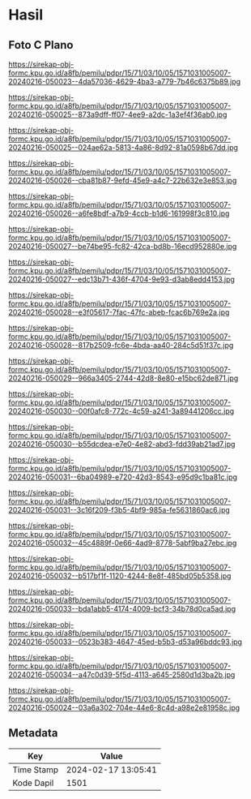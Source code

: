 # Hasil

## Foto C Plano

https://sirekap-obj-formc.kpu.go.id/a8fb/pemilu/pdpr/15/71/03/10/05/1571031005007-20240216-050023--4da57036-4629-4ba3-a779-7b46c6375b89.jpg

https://sirekap-obj-formc.kpu.go.id/a8fb/pemilu/pdpr/15/71/03/10/05/1571031005007-20240216-050025--873a9dff-ff07-4ee9-a2dc-1a3ef4f36ab0.jpg

https://sirekap-obj-formc.kpu.go.id/a8fb/pemilu/pdpr/15/71/03/10/05/1571031005007-20240216-050025--024ae62a-5813-4a86-8d92-81a0598b67dd.jpg

https://sirekap-obj-formc.kpu.go.id/a8fb/pemilu/pdpr/15/71/03/10/05/1571031005007-20240216-050026--cba81b87-9efd-45e9-a4c7-22b632e3e853.jpg

https://sirekap-obj-formc.kpu.go.id/a8fb/pemilu/pdpr/15/71/03/10/05/1571031005007-20240216-050026--a6fe8bdf-a7b9-4ccb-b1d6-161998f3c810.jpg

https://sirekap-obj-formc.kpu.go.id/a8fb/pemilu/pdpr/15/71/03/10/05/1571031005007-20240216-050027--be74be95-fc82-42ca-bd8b-16ecd952880e.jpg

https://sirekap-obj-formc.kpu.go.id/a8fb/pemilu/pdpr/15/71/03/10/05/1571031005007-20240216-050027--edc13b71-436f-4704-9e93-d3ab8edd4153.jpg

https://sirekap-obj-formc.kpu.go.id/a8fb/pemilu/pdpr/15/71/03/10/05/1571031005007-20240216-050028--e3f05617-7fac-47fc-abeb-fcac6b769e2a.jpg

https://sirekap-obj-formc.kpu.go.id/a8fb/pemilu/pdpr/15/71/03/10/05/1571031005007-20240216-050028--817b2509-fc6e-4bda-aa40-284c5d51f37c.jpg

https://sirekap-obj-formc.kpu.go.id/a8fb/pemilu/pdpr/15/71/03/10/05/1571031005007-20240216-050029--966a3405-2744-42d8-8e80-e15bc62de871.jpg

https://sirekap-obj-formc.kpu.go.id/a8fb/pemilu/pdpr/15/71/03/10/05/1571031005007-20240216-050030--00f0afc8-772c-4c59-a241-3a89441206cc.jpg

https://sirekap-obj-formc.kpu.go.id/a8fb/pemilu/pdpr/15/71/03/10/05/1571031005007-20240216-050030--b55dcdea-e7e0-4e82-abd3-fdd39ab21ad7.jpg

https://sirekap-obj-formc.kpu.go.id/a8fb/pemilu/pdpr/15/71/03/10/05/1571031005007-20240216-050031--6ba04989-e720-42d3-8543-e95d9c1ba81c.jpg

https://sirekap-obj-formc.kpu.go.id/a8fb/pemilu/pdpr/15/71/03/10/05/1571031005007-20240216-050031--3c16f209-f3b5-4bf9-985a-fe5631860ac6.jpg

https://sirekap-obj-formc.kpu.go.id/a8fb/pemilu/pdpr/15/71/03/10/05/1571031005007-20240216-050032--45c4889f-0e66-4ad9-8778-5abf9ba27ebc.jpg

https://sirekap-obj-formc.kpu.go.id/a8fb/pemilu/pdpr/15/71/03/10/05/1571031005007-20240216-050032--b517bf1f-1120-4244-8e8f-485bd05b5358.jpg

https://sirekap-obj-formc.kpu.go.id/a8fb/pemilu/pdpr/15/71/03/10/05/1571031005007-20240216-050033--bda1abb5-4174-4009-bcf3-34b78d0ca5ad.jpg

https://sirekap-obj-formc.kpu.go.id/a8fb/pemilu/pdpr/15/71/03/10/05/1571031005007-20240216-050033--0523b383-4647-45ed-b5b3-d53a96bddc93.jpg

https://sirekap-obj-formc.kpu.go.id/a8fb/pemilu/pdpr/15/71/03/10/05/1571031005007-20240216-050034--a47c0d39-5f5d-4113-a645-2580d1d3ba2b.jpg

https://sirekap-obj-formc.kpu.go.id/a8fb/pemilu/pdpr/15/71/03/10/05/1571031005007-20240216-050024--03a6a302-704e-44e6-8c4d-a98e2e81958c.jpg


## Metadata

| Key        | Value               |
| ---------- | ------------------- |
| Time Stamp | 2024-02-17 13:05:41 |
| Kode Dapil | 1501                |



